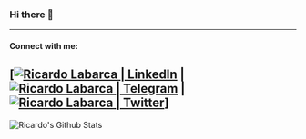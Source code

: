 ### Hi there 👋

---

#### Connect with me:

[[![Ricardo Labarca | LinkedIn](https://img.shields.io/badge/LinkedIn-0077B5?style=for-the-badge&logo=linkedin&logoColor=white)](https://www.linkedin.com/in/ricardo-labarca) | [![Ricardo Labarca | Telegram](https://img.shields.io/badge/Telegram-2CA5E0?style=for-the-badge&logo=telegram&logoColor=white)](https://t.me/Rikisan) | [![Ricardo Labarca | Twitter](https://img.shields.io/badge/Twitter-1DA1F2?style=for-the-badge&logo=twitter&logoColor=white)](https://twitter.com/relt87)]
---

<img align="left" alt="Ricardo's Github Stats" src="https://github-readme-stats.vercel.app/api?username=ricardo-unosquare&show_icons=true&hide_border=true&count_private=true&theme=dark" />

<!--
**ricardo-unosquare/ricardo-unosquare** is a ✨ _special_ ✨ repository because its `README.md` (this file) appears on your GitHub profile.

Here are some ideas to get you started:

- 🔭 I’m currently working on ...
- 🌱 I’m currently learning ...
- 👯 I’m looking to collaborate on ...
- 🤔 I’m looking for help with ...
- 💬 Ask me about ...
- 📫 How to reach me: ...
- 😄 Pronouns: ...
- ⚡ Fun fact: ...
-->
